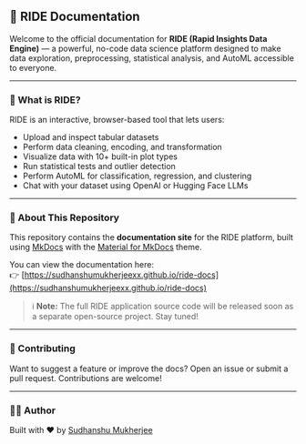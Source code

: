 ## 🧠 RIDE Documentation

Welcome to the official documentation for **RIDE (Rapid Insights Data Engine)** — a powerful, no-code data science platform designed to make data exploration, preprocessing, statistical analysis, and AutoML accessible to everyone.

---

### 📘 What is RIDE?

RIDE is an interactive, browser-based tool that lets users:

- Upload and inspect tabular datasets
- Perform data cleaning, encoding, and transformation
- Visualize data with 10+ built-in plot types
- Run statistical tests and outlier detection
- Perform AutoML for classification, regression, and clustering
- Chat with your dataset using OpenAI or Hugging Face LLMs

---

### 📄 About This Repository

This repository contains the **documentation site** for the RIDE platform, built using [MkDocs](https://www.mkdocs.org/) with the [Material for MkDocs](https://squidfunk.github.io/mkdocs-material/) theme.

You can view the documentation here:  
👉 [https://sudhanshumukherjeexx.github.io/ride-docs](https://sudhanshumukherjeexx.github.io/ride-docs)

> ℹ️ **Note:** The full RIDE application source code will be released soon as a separate open-source project. Stay tuned!

---

### 🙌 Contributing

Want to suggest a feature or improve the docs? Open an issue or submit a pull request. Contributions are welcome!

---

### 👨‍💻 Author

Built with ❤️ by [Sudhanshu Mukherjee](https://github.com/sudhanshumukherjeexx/)
